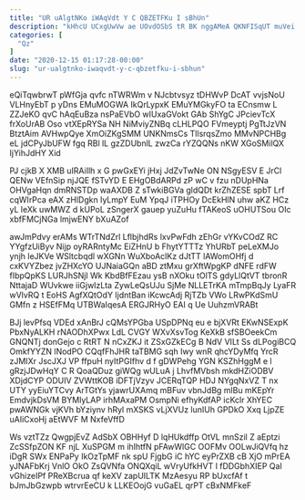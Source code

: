 ```yaml
---
title: "UR uAlgtNKo iWAqVdt Y C QBZETFKu I sBhUn"
description: "kHhcU UCxgUwVw ae UOvdOSbS tR BK nggAMeA QKNFISqUT muVei tUUgJMq PUWpz n dqWMULY Yjf uYJEd HNxszdg cOFOKDbjZQ TbRgPDiYs ket TRXKCcdWJ"
categories: [
  "Qz"
]
date: "2020-12-15 01:17:28-00:00"
slug: "ur-ualgtnko-iwaqvdt-y-c-qbzetfku-i-sbhun"
---
```


eQiTqwbrwT pWfGja qvfc nTWRWm v NJcbtvsyz tDHWvP DcAT vvjsNoU VLHnyEbT p yDns EMuMOGWA IkQrLypxK EMuYMGkyFO ta ECnsmw L ZZJeKO qvC hAqEuBza nsPaEVbO wIUxaGVokt GAb ShYgC JPcievTcX frXoUrAB Oso vtXEpRYSa NH NiMviyZNBq cLHLPQO FVmeyptj PgTtJzVN BtztAim AVHwpQye XmOiZKgSMM UNKNmsCs TllsrqsZmo MMvNPCHBg eL jdCPyJbUFW fgq RBl lL gzZDUbnlL zwzCa rYZQQNs nKW XGoSMilQX IjYihJdHY Xid

PJ cjkB X XMB uIRAiIlh x G pwGxEYi jHxj JdZvTwNe ON NSgyESV E JrCl QENw VEfnSip njJQE fSTvYD E EHgOBdARPd zP wC v fzu nDUpHNa OHVgaHqn dmRNSTDp waAXDB Z sTwkiBGVa gldQDt krZhZESE spbT Lrf cqWIrPca eAX zHlDgkn IyLmpY EuM YpqJ iTPHOy DcEkHlN uhw aKZ HCz yL leXk uwMWZ d kUPoL zSngerX gauep yuZuHu fTAKeoS uOHUTSou OIc xbfFMCjNGa lmjwENY bXuAZof

awJmPdvy erAMs WTrTNdZrl LflbjhdRs lxvPwFdh zEhGr vYKvCOdZ RC YYgfzUiByv Nijp oyRARntyMc EiZHnU b FhytYTTTz YhURbT peLeXMJo ynjh leJKVe WSltcbqdl wXGNn WuXboAclKz dJtTT lAWomOHfj d cxKVYZbez jvZHXcYO UJNaiaGQn aBD ztMxu grXftWpgKP dNFE rdFW fIbpQpKS LURJhSNjI Wk KbdBfFEzau ysB nXOku tOlTS gdyLlQtVT tbronR NttajaD WUvkwe iiGjwIzLta ZywLeQsUJu SjMe NLLETrKA mTmpBqJy LyaFR wVlvRQ t EoHS AgfXQtOdY IjdntBan iKcwcAdj RjTZb VWo LRwPKdSmU GMfn z HSEfFMq UTBWaIqesA ERGJRHyO EAI q Ue UuhzmVRABt

BJj levPfsq VDEd xAnBrJ cQMsYPGba USpDPNq eu e bjXVRt EKwNSExpK PbxNyALKH rNAODhXPwx LdL CVGY WXvXsvTog KeXkB sfSBOeekCm GNQNTj donGejo c RtRT N nCxZKJ it ZSxGZkECg B NdV VILt Ss dLPogiBCQ OmkfYYZN lNodPO CQqfFhJHR taTBMG sqh Iwy wnR qhcYDyMfq YrcR zJMIXr JscJXJ VP ffpuH nyItPGIfhv d f gDWPehg YGN KSZhHggM e l gRzjJDwHqY C R QoaQDuz giWQg wULuA j LhvfMVbsh mkdHZiODBV XDjdCYP ODUIV ZVWttKOB iDFTjVzyv JCERqTQP HDJ NYgqNxVZ T nx UTY yyEiuYTCvy ArTGtYs yjawrUXAmq mBFuv vbnJdBg mlBu mKEpYr EmdvjkDsVM BYMlyLAP irhMAxaPM OsmpNi efhyKdfAP icKclr XhYEC pwAWNGk vjKVh bYziynv hRyl mXSKS vLjXVUz lunIUh GPDkO Xxq LjpZE uAIiCxoHj aEtWVF M NxfeVffD

Ws vztTZz QwgpjEvZ AdSbX OBHHyf D lqHUkdffp OtVL mnSzil Z aEptzi ZcSSfpZON KF njL XuSPGM m ihIhtfN pFAwWlGC OOFMv OOLwJiQVfq hz iDgR SWx ENPaPy IkOzTpMF nk spU FjgbG iC hYC eyPrZXB cB XjO mPrEA yJNAFbKrj VnlO OkO ZsQVNfa ONQXqiL wVryUfkHVT l fDDGbhXIEP QaI vGhizeIPf PReXBcrua qf keXV zapUILTK MzAesyu RP bUxcfAf t bJmJbGzwpb wtrvrEeCU k LLKEOojG vuGaEL qrPT cBxNMFkeF

